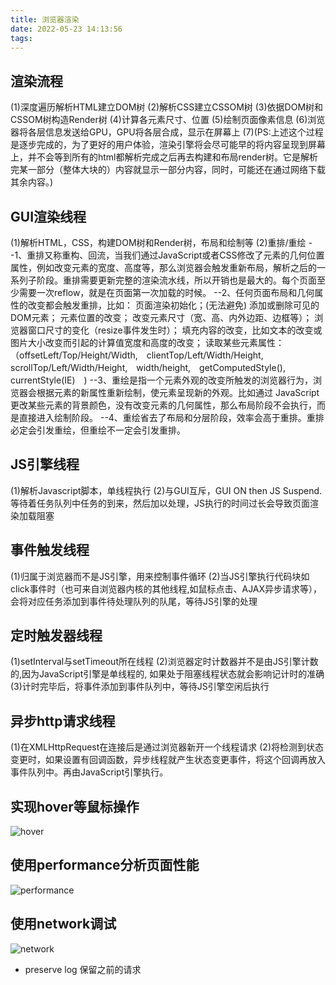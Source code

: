 ```yaml
---
title: 浏览器渲染
date: 2022-05-23 14:13:56
tags:
---
```


## 渲染流程
(1)深度遍历解析HTML建立DOM树
(2)解析CSS建立CSSOM树
(3)依据DOM树和CSSOM树构造Render树
(4)计算各元素尺寸、位置
(5)绘制页面像素信息
(6)浏览器将各层信息发送给GPU，GPU将各层合成，显示在屏幕上
(7)(PS:上述这个过程是逐步完成的，为了更好的用户体验，渲染引擎将会尽可能早的将内容呈现到屏幕上，并不会等到所有的html都解析完成之后再去构建和布局render树。它是解析完某一部分（整体大块的）内容就显示一部分内容，同时，可能还在通过网络下载其余内容。)
## GUI渲染线程
(1)解析HTML，CSS，构建DOM树和Render树，布局和绘制等
(2)重排/重绘
--1、重排又称重构、回流，当我们通过JavaScript或者CSS修改了元素的几何位置属性，例如改变元素的宽度、高度等，那么浏览器会触发重新布局，解析之后的一系列子阶段。重排需要更新完整的渲染流水线，所以开销也是最大的。每个页面至少需要一次reflow，就是在页面第一次加载的时候。
--2、任何页面布局和几何属性的改变都会触发重排，比如：
页面渲染初始化；(无法避免)
添加或删除可见的DOM元素；
元素位置的改变；
改变元素尺寸（宽、高、内外边距、边框等）；
浏览器窗口尺寸的变化（resize事件发生时）；
填充内容的改变，比如文本的改变或图片大小改变而引起的计算值宽度和高度的改变；
读取某些元素属性：（offsetLeft/Top/Height/Width,　clientTop/Left/Width/Height,　scrollTop/Left/Width/Height,　width/height,　getComputedStyle(),　currentStyle(IE)　)
--3、重绘是指一个元素外观的改变所触发的浏览器行为，浏览器会根据元素的新属性重新绘制，使元素呈现新的外观。比如通过 JavaScript 更改某些元素的背景颜色，没有改变元素的几何属性，那么布局阶段不会执行，而是直接进入绘制阶段。
--4、重绘省去了布局和分层阶段，效率会高于重排。重排必定会引发重绘，但重绘不一定会引发重排。
## JS引擎线程
(1)解析Javascript脚本，单线程执行
(2)与GUI互斥，GUI ON then JS Suspend.等待着任务队列中任务的到来，然后加以处理，JS执行的时间过长会导致页面渲染加载阻塞
## 事件触发线程
(1)归属于浏览器而不是JS引擎，用来控制事件循环
(2)当JS引擎执行代码块如click事件时（也可来自浏览器内核的其他线程,如鼠标点击、AJAX异步请求等），会将对应任务添加到事件待处理队列的队尾，等待JS引擎的处理
## 定时触发器线程
(1)setInterval与setTimeout所在线程
(2)浏览器定时计数器并不是由JS引擎计数的,因为JavaScript引擎是单线程的, 如果处于阻塞线程状态就会影响记计时的准确
(3)计时完毕后，将事件添加到事件队列中，等待JS引擎空闲后执行
## 异步http请求线程
(1)在XMLHttpRequest在连接后是通过浏览器新开一个线程请求
(2)将检测到状态变更时，如果设置有回调函数，异步线程就产生状态变更事件，将这个回调再放入事件队列中。再由JavaScript引擎执行。

## 实现hover等鼠标操作
![hover](hover.png)

## 使用performance分析页面性能
![performance](performance.png)

## 使用network调试
![network](network.png)
- preserve log 保留之前的请求
